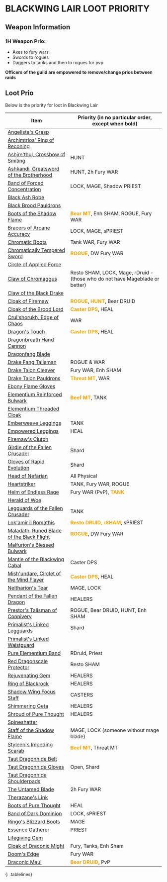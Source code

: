 <style>
.tablelines table, .tablelines td, .tablelines th {
        border: 1px solid black;
        }
</style>
# BLACKWING LAIR LOOT PRIORITY

## Weapon Information
### 1H Weapon Prio: 
- Axes to fury wars
- Swords to rogues
- Daggers to tanks and then to rogues for pvp

**Officers of the guild are empowered to remove/change prios between raids**

## Loot Prio
Below is the priority for loot in Blackwing Lair

| Item                                                                                                                         | Priority (in no particular order, except when bold)     |
| ---------------------------------------------------------------------------------------------------------------------------- | ------------------------------------------------------- |
| [Angelista's Grasp](https://classic.wowhead.com/item=19388/angelistas-grasp)                                                 |                                   |
| [Archimtrios' Ring of Reconing](https://classic.wowhead.com/item=19376/archimtiros-ring-of-reckoning)                        |                             |
| [Ashjre'thul, Crossbow of Smiting](https://classic.wowhead.com/item=19361/ashjrethul-crossbow-of-smiting)                    | HUNT                                                    |
| [Ashkandi, Greatsword of the Brotherhood](https://classic.wowhead.com/item=19364/ashkandi-greatsword-of-the-brotherhood)     | HUNT, 2h Fury WAR                                       |
| [Band of Forced Concentration](https://classic.wowhead.com/item=19403/band-of-forced-concentration)                          | LOCK, MAGE, Shadow PRIEST                               |
| [Black Ash Robe](https://classic.wowhead.com/item=19399/black-ash-robe)                                                      |                                        |
| [Black Brood Pauldrons](https://classic.wowhead.com/item=19373/black-brood-pauldrons)                                        |                                              |
| [Boots of the Shadow Flame](https://classic.wowhead.com/item=19381/boots-of-the-shadow-flame)                                | <span style="color:orange;font-weight: bold;">Bear MT</span>, Enh SHAM, ROGUE, Fury WAR                   |
| [Bracers of Arcane Accuracy](https://classic.wowhead.com/item=19374/bracers-of-arcane-accuracy)                              | LOCK, MAGE, sPRIEST                                     |
| [Chromatic Boots](https://classic.wowhead.com/item=19387/chromatic-boots)                                                    | Tank WAR, Fury WAR                                      |
| [Chromatically Tempered Sword](https://classic.wowhead.com/item=19352/chromatically-tempered-sword)                          | <span style="color:orange;font-weight: bold;">ROGUE</span>, DW Fury WAR                                |
| [Circle of Applied Force](https://classic.wowhead.com/item=19432/circle-of-applied-force)                                    |                                     |
| [Claw of Chromaggus](https://classic.wowhead.com/item=19347/claw-of-chromaggus)                                              | Resto SHAM, LOCK, Mage, rDruid - (those who do not have Mageblade or better)                              |
| [Claw of the Black Drake](https://classic.wowhead.com/item=19365/claw-of-the-black-drake)                                    |                                      |
| [Cloak of Firemaw](https://classic.wowhead.com/item=19398/cloak-of-firemaw)                                                  | <span style="color:orange;font-weight: bold;">ROGUE</span>, <span style="color:orange;font-weight: bold;">HUNT</span>, Bear DRUID                                 |
| [Cloak of the Brood Lord](https://classic.wowhead.com/item=19378/cloak-of-the-brood-lord)                                    | <span style="color:orange;font-weight: bold;">Caster DPS</span>, HEAL                                        |
| [Crul'shorukh, Edge of Chaos](https://classic.wowhead.com/item=19363/crulshorukh-edge-of-chaos)                              | WAR                                                |
| [Dragon's Touch](https://classic.wowhead.com/item=19367/dragons-touch)                                                       | <span style="color:orange;font-weight: bold;">Caster DPS</span>, HEAL                                        |
| [Dragonbreath Hand Cannon](https://classic.wowhead.com/item=19368/dragonbreath-hand-cannon)                                  |                                         |
| [Dragonfang Blade](https://classic.wowhead.com/item=19346/dragonfang-blade)                                                  |   |
| [Drake Fang Talisman](https://classic.wowhead.com/item=19406/drake-fang-talisman)                                            |  ROGUE & WAR |
| [Drake Talon Cleaver](https://classic.wowhead.com/item=19353/drake-talon-cleaver)                                            | Fury WAR, Enh SHAM                                      |
| [Drake Talon Pauldrons](https://classic.wowhead.com/item=19394/drake-talon-pauldrons)                                        | <span style="color:orange;font-weight: bold;">Threat MT</span>, WAR                                        |
| [Ebony Flame Gloves](https://classic.wowhead.com/item=19407/ebony-flame-gloves)                                              |                                      |
| [Elementium Reinforced Bulwark](https://classic.wowhead.com/item=19349/elementium-reinforced-bulwark)                        | <span style="color:orange;font-weight: bold;">Beef MT</span>, TANK                                         |
| [Elementium Threaded Cloak](https://classic.wowhead.com/item=19386/elementium-threaded-cloak)                                |                                         |
| [Emberweave Leggings](https://classic.wowhead.com/item=19433/emberweave-leggings)                                            | TANK                                                    |
| [Empowered Leggings](https://classic.wowhead.com/item=19385/empowered-leggings)                                              | HEAL                                                    |
| [Firemaw's Clutch](https://classic.wowhead.com/item=19400/firemaws-clutch)                                                   |                                          |
| [Girdle of the Fallen Crusader](https://classic.wowhead.com/item=19392/girdle-of-the-fallen-crusader)                        | Shard                                                   |
| [Gloves of Rapid Evolution](https://classic.wowhead.com/item=19369/gloves-of-rapid-evolution)                                | Shard                                                   |
| [Head of Nefarian](https://classic.wowhead.com/item=19002/head-of-nefarian)                                                  | All Physical                                            |
| [Heartstriker](https://classic.wowhead.com/item=19350/heartstriker)                                                          | TANK, Fury WAR, ROGUE                                   |
| [Helm of Endless Rage](https://classic.wowhead.com/item=19372/helm-of-endless-rage)                                          | Fury WAR (PvP), <span style="color:orange;font-weight: bold;">TANK</span>                                    |
| [Herald of Woe](https://classic.wowhead.com/item=19357/herald-of-woe)                                                        |                                |
| [Legguards of the Fallen Crusader](https://classic.wowhead.com/item=19402/legguards-of-the-fallen-crusader)                  | TANK                                                    |
| [Lok'amir il Romathis](https://classic.wowhead.com/item=19360/lokamir-il-romathis)                                           | <span style="color:orange;font-weight: bold;">Resto DRUID, rSHAM</span>, sPRIEST                             |
| [Maladath, Runed Blade of the Black Flight](https://classic.wowhead.com/item=19351/maladath-runed-blade-of-the-black-flight) |  <span style="color:orange;font-weight: bold;">ROGUE</span>, DW Fury WAR                  |
| [Malfurion's Blessed Bulwark](https://classic.wowhead.com/item=19405/malfurions-blessed-bulwark)                             |                       |
| [Mantle of the Blackwing Cabal](https://classic.wowhead.com/item=19370/mantle-of-the-blackwing-cabal)                        | Caster DPS                         |
| [Mish'undare, Circlet of the Mind Flayer](https://classic.wowhead.com/item=19375/mishundare-circlet-of-the-mind-flayer)      | <span style="color:orange;font-weight: bold;">Caster DPS</span>, HEAL                                        |
| [Neltharion's Tear](https://classic.wowhead.com/item=19379/neltharions-tear)                                                 | MAGE, LOCK                                              |
| [Pendant of the Fallen Dragon](https://classic.wowhead.com/item=19371/pendant-of-the-fallen-dragon)                          | HEALERS                                 |
| [Prestor's Talisman of Connivery](https://classic.wowhead.com/item=19377/prestors-talisman-of-connivery)                     | ROGUE, Bear DRUID, HUNT, Enh SHAM                       |
| [Primalist's Linked Legguards](https://classic.wowhead.com/item=19401/primalists-linked-legguards)                           | Shard<br>                                               |
| [Primalist's Linked Waistguard](https://classic.wowhead.com/item=19393/primalists-linked-waistguard)                         |                                          |
| [Pure Elementium Band](https://classic.wowhead.com/item=19382/pure-elementium-band)                                          | RDruid, Priest                                                |
| [Red Dragonscale Protector](https://classic.wowhead.com/item=19348/red-dragonscale-protector)                                | Resto SHAM                                              |
| [Rejuvenating Gem](https://classic.wowhead.com/item=19395/rejuvenating-gem)                                                  | HEALERS                                                 |
| [Ring of Blackrock](https://classic.wowhead.com/item=19397/ring-of-blackrock)                                                | HEALERS                                 |
| [Shadow Wing Focus Staff](https://classic.wowhead.com/item=19355/shadow-wing-focus-staff)                                    | CASTERS<br>                                             |
| [Shimmering Geta](https://classic.wowhead.com/item=19391/shimmering-geta)                                                    | HEALERS                                 |
| [Shroud of Pure Thought](https://classic.wowhead.com/item=19430/shroud-of-pure-thought)                                      | HEALERS                    |
| [Spineshatter](https://classic.wowhead.com/item=19335/spineshatter)                                                          |                                                |
| [Staff of the Shadow Flame](https://classic.wowhead.com/item=19356/staff-of-the-shadow-flame)                                | MAGE, LOCK (someone without mage blade)                 |
| [Styleen's Impeding Scarab](https://classic.wowhead.com/item=19431/styleens-impeding-scarab)                                 | <span style="color:orange;font-weight: bold;">Beef MT</span>, Threat MT                                  |
| [Taut Dragonhide Belt](https://classic.wowhead.com/item=19396/taut-dragonhide-belt)                                          |                                               |
| [Taut Dragonhide Gloves](https://classic.wowhead.com/item=19390/taut-dragonhide-gloves)                                      | Open, Shard                                             |
| [Taut Dragonhide Shoulderpads](https://classic.wowhead.com/item=19389/taut-dragonhide-shoulderpads)                          |                                               |
| [The Untamed Blade](https://classic.wowhead.com/item=19334/the-untamed-blade)                                                | 2h Fury WAR                                             |
| [Therazane's Link](https://classic.wowhead.com/item=19380/therazanes-link)                                                   |                              |
| [Boots of Pure Thought](https://classic.wowhead.com/item=19437/boots-of-pure-thought)                                        | HEAL                                                    |
| [Band of Dark Dominion](https://classic.wowhead.com/item=19434/band-of-dark-dominion)                                        | LOCK, sPRIEST                                           |
| [Ringo's Blizzard Boots](https://classic.wowhead.com/item=19438/ringos-blizzard-boots)                                       | MAGE                                                    |
| [Essence Gatherer](https://classic.wowhead.com/item=19435/essence-gatherer)                                                  | PRIEST                                                  |
| [Lifegiving Gem](https://classic.wowhead.com/item=19341/lifegiving-gem)                                                      |                                                  |
| [Cloak of Draconic Might](https://classic.wowhead.com/item=19436/cloak-of-draconic-might)                                    | Fury, Tanks, Enh Sham                                   |
| [Doom's Edge](https://classic.wowhead.com/item=19362/dooms-edge)                                                             | Fury WAR                                                |
| [Draconic Maul](https://classic.wowhead.com/item=19358/draconic-maul)                                                        | <span style="color:orange;font-weight: bold;">Bear DRUID</span>, PvP                                         |
{: .tablelines}
